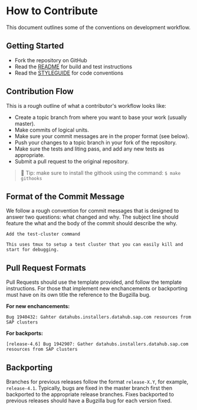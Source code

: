# How to Contribute

This document outlines some of the conventions on development workflow.

## Getting Started

- Fork the repository on GitHub
- Read the [README](README.md) for build and test instructions
- Read the [STYLEGUIDE](STYLEGUIDE.md) for code conventions

## Contribution Flow

This is a rough outline of what a contributor's workflow looks like:

- Create a topic branch from where you want to base your work (usually master).
- Make commits of logical units.
- Make sure your commit messages are in the proper format (see below).
- Push your changes to a topic branch in your fork of the repository.
- Make sure the tests and liting pass, and add any new tests as appropriate.
- Submit a pull request to the original repository.

> 🎯 Tip: make sure to install the githook using the command: `$ make githooks`

## Format of the Commit Message

We follow a rough convention for commit messages that is designed to answer two
questions: what changed and why. The subject line should feature the what and
the body of the commit should describe the why.

```
Add the test-cluster command

This uses tmux to setup a test cluster that you can easily kill and
start for debugging.
```

## Pull Request Formats

Pull Requests should use the template provided, and
follow the template instructions. For those that implement new 
enchancements or backporting must have on its own title the reference 
to the Bugzilla bug.


**For new enchancements:**

```
Bug 1940432: Gahter datahubs.installers.datahub.sap.com resources from SAP clusters
```

**For backports:**

```
[release-4.6] Bug 1942907: Gather datahubs.installers.datahub.sap.com resources from SAP clusters
```

## Backporting

Branches for previous releases follow the format `release-X.Y`, for example,
`release-4.1`. Typically, bugs are fixed in the master branch first then
backported to the appropriate release branches. Fixes backported to previous
releases should have a Bugzilla bug for each version fixed.